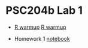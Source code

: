 # PSC204b Lab 1
* [R warmup](../homework/homework1.Rmd)
<a href="../homework/homework1.Rmd" download>R warmup</a>

* Homework 1
    [notebook](../homework/homework1.Rmd)

    






